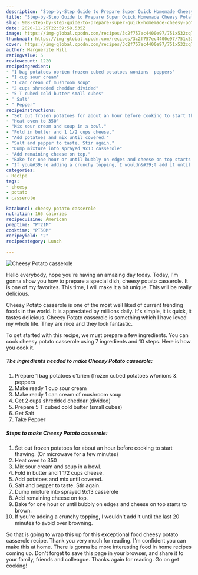 ```yaml
---
description: "Step-by-Step Guide to Prepare Super Quick Homemade Cheesy Potato casserole"
title: "Step-by-Step Guide to Prepare Super Quick Homemade Cheesy Potato casserole"
slug: 908-step-by-step-guide-to-prepare-super-quick-homemade-cheesy-potato-casserole
date: 2020-11-25T22:59:58.535Z
image: https://img-global.cpcdn.com/recipes/3c2f757ec4400e97/751x532cq70/cheesy-potato-casserole-recipe-main-photo.jpg
thumbnail: https://img-global.cpcdn.com/recipes/3c2f757ec4400e97/751x532cq70/cheesy-potato-casserole-recipe-main-photo.jpg
cover: https://img-global.cpcdn.com/recipes/3c2f757ec4400e97/751x532cq70/cheesy-potato-casserole-recipe-main-photo.jpg
author: Marguerite Hill
ratingvalue: 5
reviewcount: 1220
recipeingredient:
- "1 bag potatoes obrien frozen cubed potatoes wonions  peppers"
- "1 cup sour cream"
- "1 can cream of mushroom soup"
- "2 cups shredded cheddar divided"
- "5 T cubed cold butter small cubes"
- " Salt"
- " Pepper"
recipeinstructions:
- "Set out frozen potatoes for about an hour before cooking to start thawing. (Or microwave for a few minutes)"
- "Heat oven to 350"
- "Mix sour cream and soup in a bowl."
- "Fold in butter and 1 1/2 cups cheese."
- "Add potatoes and mix until covered."
- "Salt and pepper to taste. Stir again."
- "Dump mixture into sprayed 9x13 casserole"
- "Add remaining cheese on top."
- "Bake for one hour or until bubbly on edges and cheese on top starts to brown."
- "If you&#39;re adding a crunchy topping, I wouldn&#39;t add it until the last 20 minutes to avoid over browning."
categories:
- Recipe
tags:
- cheesy
- potato
- casserole

katakunci: cheesy potato casserole 
nutrition: 165 calories
recipecuisine: American
preptime: "PT21M"
cooktime: "PT50M"
recipeyield: "2"
recipecategory: Lunch

---
```



![Cheesy Potato casserole](https://img-global.cpcdn.com/recipes/3c2f757ec4400e97/751x532cq70/cheesy-potato-casserole-recipe-main-photo.jpg)

Hello everybody, hope you're having an amazing day today. Today, I'm gonna show you how to prepare a special dish, cheesy potato casserole. It is one of my favorites. This time, I will make it a bit unique. This will be really delicious.



Cheesy Potato casserole is one of the most well liked of current trending foods in the world. It is appreciated by millions daily. It's simple, it is quick, it tastes delicious. Cheesy Potato casserole is something which I have loved my whole life. They are nice and they look fantastic.


To get started with this recipe, we must prepare a few ingredients. You can cook cheesy potato casserole using 7 ingredients and 10 steps. Here is how you cook it.

<!--inarticleads1-->

##### The ingredients needed to make Cheesy Potato casserole:

1. Prepare 1 bag potatoes o&#39;brien (frozen cubed potatoes w/onions &amp; peppers
1. Make ready 1 cup sour cream
1. Make ready 1 can cream of mushroom soup
1. Get 2 cups shredded cheddar (divided)
1. Prepare 5 T cubed cold butter (small cubes)
1. Get  Salt
1. Take  Pepper




<!--inarticleads2-->

##### Steps to make Cheesy Potato casserole:

1. Set out frozen potatoes for about an hour before cooking to start thawing. (Or microwave for a few minutes)
1. Heat oven to 350
1. Mix sour cream and soup in a bowl.
1. Fold in butter and 1 1/2 cups cheese.
1. Add potatoes and mix until covered.
1. Salt and pepper to taste. Stir again.
1. Dump mixture into sprayed 9x13 casserole
1. Add remaining cheese on top.
1. Bake for one hour or until bubbly on edges and cheese on top starts to brown.
1. If you&#39;re adding a crunchy topping, I wouldn&#39;t add it until the last 20 minutes to avoid over browning.




So that is going to wrap this up for this exceptional food cheesy potato casserole recipe. Thank you very much for reading. I'm confident you can make this at home. There is gonna be more interesting food in home recipes coming up. Don't forget to save this page in your browser, and share it to your family, friends and colleague. Thanks again for reading. Go on get cooking!
